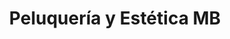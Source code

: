 ---
title: "Peluquería y Estética MB"
url: /medina-del-campo/peluqueria-y-estetica-mb/
shop: Friseur
---